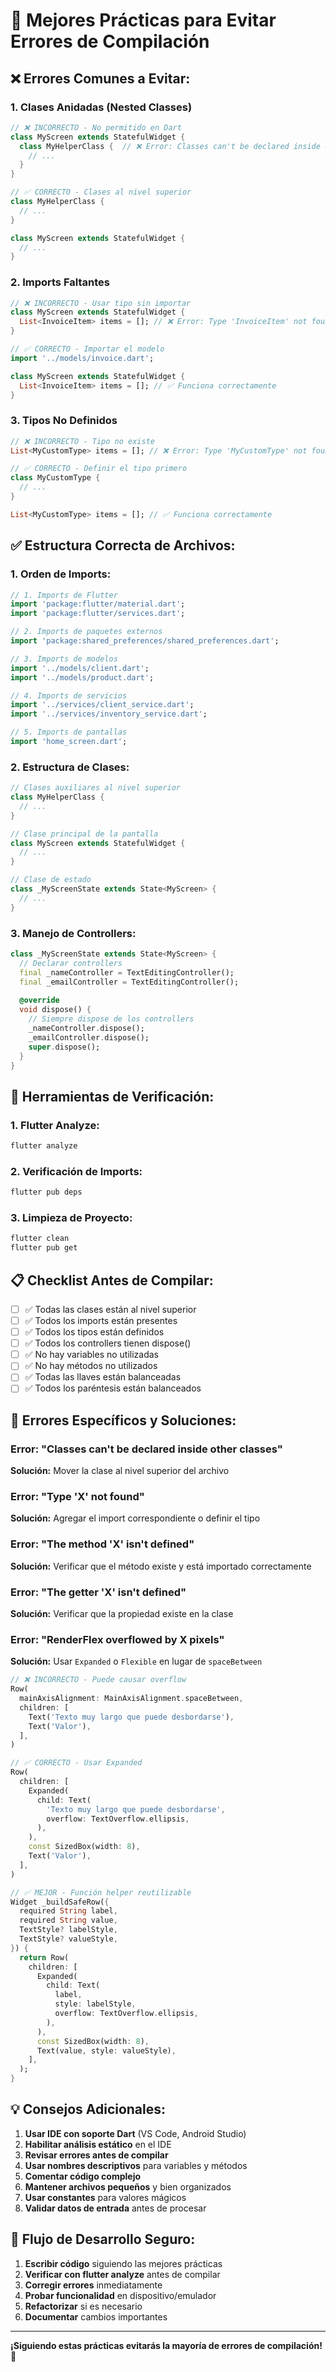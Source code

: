 # 🚀 Mejores Prácticas para Evitar Errores de Compilación

## ❌ **Errores Comunes a Evitar:**

### 1. **Clases Anidadas (Nested Classes)**
```dart
// ❌ INCORRECTO - No permitido en Dart
class MyScreen extends StatefulWidget {
  class MyHelperClass {  // ❌ Error: Classes can't be declared inside other classes
    // ...
  }
}

// ✅ CORRECTO - Clases al nivel superior
class MyHelperClass {
  // ...
}

class MyScreen extends StatefulWidget {
  // ...
}
```

### 2. **Imports Faltantes**
```dart
// ❌ INCORRECTO - Usar tipo sin importar
class MyScreen extends StatefulWidget {
  List<InvoiceItem> items = []; // ❌ Error: Type 'InvoiceItem' not found
}

// ✅ CORRECTO - Importar el modelo
import '../models/invoice.dart';

class MyScreen extends StatefulWidget {
  List<InvoiceItem> items = []; // ✅ Funciona correctamente
}
```

### 3. **Tipos No Definidos**
```dart
// ❌ INCORRECTO - Tipo no existe
List<MyCustomType> items = []; // ❌ Error: Type 'MyCustomType' not found

// ✅ CORRECTO - Definir el tipo primero
class MyCustomType {
  // ...
}

List<MyCustomType> items = []; // ✅ Funciona correctamente
```

## ✅ **Estructura Correcta de Archivos:**

### **1. Orden de Imports:**
```dart
// 1. Imports de Flutter
import 'package:flutter/material.dart';
import 'package:flutter/services.dart';

// 2. Imports de paquetes externos
import 'package:shared_preferences/shared_preferences.dart';

// 3. Imports de modelos
import '../models/client.dart';
import '../models/product.dart';

// 4. Imports de servicios
import '../services/client_service.dart';
import '../services/inventory_service.dart';

// 5. Imports de pantallas
import 'home_screen.dart';
```

### **2. Estructura de Clases:**
```dart
// Clases auxiliares al nivel superior
class MyHelperClass {
  // ...
}

// Clase principal de la pantalla
class MyScreen extends StatefulWidget {
  // ...
}

// Clase de estado
class _MyScreenState extends State<MyScreen> {
  // ...
}
```

### **3. Manejo de Controllers:**
```dart
class _MyScreenState extends State<MyScreen> {
  // Declarar controllers
  final _nameController = TextEditingController();
  final _emailController = TextEditingController();
  
  @override
  void dispose() {
    // Siempre dispose de los controllers
    _nameController.dispose();
    _emailController.dispose();
    super.dispose();
  }
}
```

## 🔧 **Herramientas de Verificación:**

### **1. Flutter Analyze:**
```bash
flutter analyze
```

### **2. Verificación de Imports:**
```bash
flutter pub deps
```

### **3. Limpieza de Proyecto:**
```bash
flutter clean
flutter pub get
```

## 📋 **Checklist Antes de Compilar:**

- [ ] ✅ Todas las clases están al nivel superior
- [ ] ✅ Todos los imports están presentes
- [ ] ✅ Todos los tipos están definidos
- [ ] ✅ Todos los controllers tienen dispose()
- [ ] ✅ No hay variables no utilizadas
- [ ] ✅ No hay métodos no utilizados
- [ ] ✅ Todas las llaves están balanceadas
- [ ] ✅ Todos los paréntesis están balanceados

## 🚨 **Errores Específicos y Soluciones:**

### **Error: "Classes can't be declared inside other classes"**
**Solución:** Mover la clase al nivel superior del archivo

### **Error: "Type 'X' not found"**
**Solución:** Agregar el import correspondiente o definir el tipo

### **Error: "The method 'X' isn't defined"**
**Solución:** Verificar que el método existe y está importado correctamente

### **Error: "The getter 'X' isn't defined"**
**Solución:** Verificar que la propiedad existe en la clase

### **Error: "RenderFlex overflowed by X pixels"**
**Solución:** Usar `Expanded` o `Flexible` en lugar de `spaceBetween`

```dart
// ❌ INCORRECTO - Puede causar overflow
Row(
  mainAxisAlignment: MainAxisAlignment.spaceBetween,
  children: [
    Text('Texto muy largo que puede desbordarse'),
    Text('Valor'),
  ],
)

// ✅ CORRECTO - Usar Expanded
Row(
  children: [
    Expanded(
      child: Text(
        'Texto muy largo que puede desbordarse',
        overflow: TextOverflow.ellipsis,
      ),
    ),
    const SizedBox(width: 8),
    Text('Valor'),
  ],
)

// ✅ MEJOR - Función helper reutilizable
Widget _buildSafeRow({
  required String label,
  required String value,
  TextStyle? labelStyle,
  TextStyle? valueStyle,
}) {
  return Row(
    children: [
      Expanded(
        child: Text(
          label,
          style: labelStyle,
          overflow: TextOverflow.ellipsis,
        ),
      ),
      const SizedBox(width: 8),
      Text(value, style: valueStyle),
    ],
  );
}
```

## 💡 **Consejos Adicionales:**

1. **Usar IDE con soporte Dart** (VS Code, Android Studio)
2. **Habilitar análisis estático** en el IDE
3. **Revisar errores antes de compilar**
4. **Usar nombres descriptivos** para variables y métodos
5. **Comentar código complejo**
6. **Mantener archivos pequeños** y bien organizados
7. **Usar constantes** para valores mágicos
8. **Validar datos de entrada** antes de procesar

## 🔄 **Flujo de Desarrollo Seguro:**

1. **Escribir código** siguiendo las mejores prácticas
2. **Verificar con flutter analyze** antes de compilar
3. **Corregir errores** inmediatamente
4. **Probar funcionalidad** en dispositivo/emulador
5. **Refactorizar** si es necesario
6. **Documentar** cambios importantes

---

**¡Siguiendo estas prácticas evitarás la mayoría de errores de compilación!** 🎯
